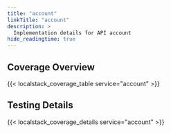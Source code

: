 ```yaml
---
title: "account"
linkTitle: "account"
description: >
  Implementation details for API account
hide_readingtime: true
---
```


## Coverage Overview
{{< localstack_coverage_table service="account" >}}

## Testing Details
{{< localstack_coverage_details service="account" >}}
